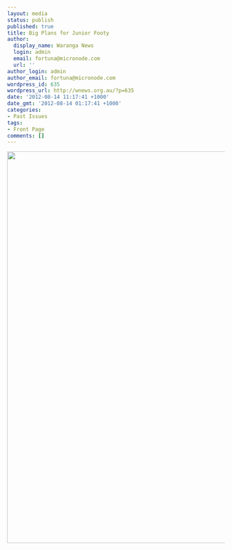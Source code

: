 ```yaml
---
layout: media
status: publish
published: true
title: Big Plans for Junior Footy
author:
  display_name: Waranga News
  login: admin
  email: fortuna@micronode.com
  url: ''
author_login: admin
author_email: fortuna@micronode.com
wordpress_id: 635
wordpress_url: http://wnews.org.au/?p=635
date: '2012-08-14 11:17:41 +1000'
date_gmt: '2012-08-14 01:17:41 +1000'
categories:
- Past Issues
tags:
- Front Page
comments: []
---
```


<a href="{{ site.url }}/images/2012/08/frontpage-20120809.pdf"><img class="alignnone size-full wp-image-629" title="Front Page - August 9, 2012" src="{{ site.url }}/images/2012/08/frontpage-20120809.png" alt="" width="624" height="907" /></a>
